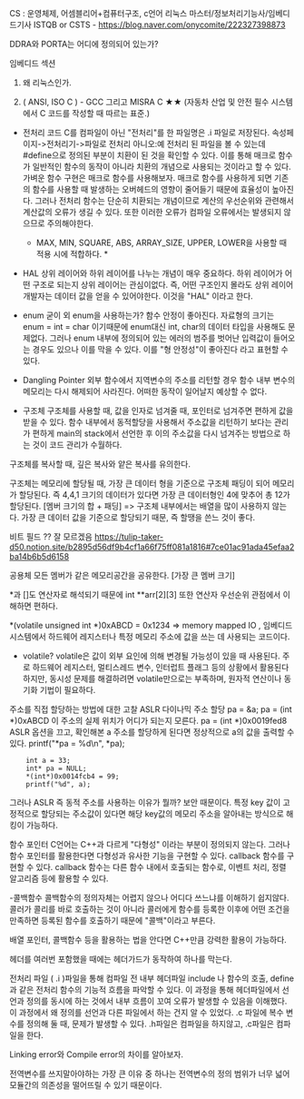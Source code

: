 

CS : 운영체제, 어셈블리어+컴퓨터구조, c언어
리눅스 마스터/정보처리기능사/임베디드기사
ISTQB or CSTS - https://blog.naver.com/onycomite/222327398873

DDRA와 PORTA는 어디에 정의되어 있는가?


임베디드 섹션
1. 왜 리눅스인가.

2. ( ANSI, ISO C ) - GCC 
그리고 MISRA C ★★ (자동차 산업 및 안전 필수 시스템에서 C 코드를 작성할 때 따르는 표준.)

- 전처리 코드
C를 컴파일이 아닌 "전처리"를 한 파일명은 .i 파일로 저장된다.
속성페이지->전처리기->파일로 전처리 아니오:예
전처리 된 파일을 볼 수 있는데 #define으로 정의된 부분이 치환이 된 것을 확인할 수 있다. 이를 통해 매크로 함수가 일반적인 함수의 동작이 아니라 치환의 개념으로 사용되는 것이라고 할 수 있다.
가벼운 함수 구현은 매크로 함수를 사용해보자. 매크로 함수를 사용하게 되면 기존의 함수를 사용할 때 발생하는 오버헤드의 영향이 줄어들기 때문에 효율성이 높아진다. 그러나 전처리 함수는 단순히 치환되는 개념이므로 계산의 우선순위와 관련해서 계산값의 오류가 생길 수 있다. 또한 이러한 오류가 컴파일 오류에서는 발생되지 않으므로 주의해야한다.
  * MAX, MIN, SQUARE, ABS, ARRAY_SIZE, UPPER, LOWER을 사용할 때 적용 시에 적합하다. *

- HAL
상위 레이어와 하위 레이어를 나누는 개념이 매우 중요하다.
하위 레이어가 어떤 구조로 되는지 상위 레이어는 관심이없다. 즉, 어떤 구조인지 몰라도 상위 레이어 개발자는 데이터 값을 얻을 수 있어야한다. 이것을 "HAL" 이라고 한다.

- enum
굳이 외 enum을 사용하는가? 함수 안정이 좋아진다. 자료형의 크기는 enum =  int = char 이기때문에 enum대신 int, char의 데이터 타입을 사용해도 문제없다. 그러나 enum 내부에 정의되어 있는 에러의 범주를 벗어난 입력값이 들어오는 경우도 있으나 이를 막을 수 있다. 이를 "형 안정성"이 좋아진다 라고 표현할 수 있다.

- Dangling Pointer
 외부 함수에서 지역변수의 주소를 리턴할 경우 함수 내부 변수의 메모리는 다시 해제되어 사라진다. 어떠한 동작이 일어날지 예상할 수 없다.

- 구조체
구조체를 사용할 때, 값을 인자로 넘겨줄 때, 포인터로 넘겨주면 편하게 값을 받을 수 있다. 함수 내부에서 동적할당을 사용해서 주소값을 리턴하기 보다는 관리가 편하게 main의 stack에서 선언한 후 이의 주소값을 다시 넘겨주는 방법으로 하는 것이 코드 관리가 수월하다.

구조체를 복사할 때, 깊은 복사와 얕은 복사를 유의한다.

구조체는 메모리에 할당될 때, 가장 큰 데이터 형을 기준으로 구조체 패딩이 되어 메모리가 할당된다. 즉 4,4,1 크기의 데이터가 있다면 가장 큰 데이터형인 4에 맞추어 총 12가 할당된다.  [멤버 크기의 합 + 패딩]
=> 구조체 내부에서는 배열을 많이 사용하지 않는다. 가장 큰 데이터 값을 기준으로 할당되기 때문, 즉 할땡을 쓴느 것이 좋다.

비트 필드 ?? 잘 모르겠음
https://tulip-taker-d50.notion.site/b2895d56df9b4cf1a66f75ff081a1816#7ce01ac91ada45efaa2ba14b6b5d6158


공용체 
모든 멤버가 같은 메모리공간을 공유한다. [가장 큰 멤버 크기]


*과 []도 연산자로 해석되기 때문에 int **arr[2][3] 또한 연산자 우선순위 관점에서 이해하면 편하다.

*(volatile unsigned int *)0xABCD = 0x1234 => memory mapped IO , 임베디드 시스템에서 하드웨어 레지스터나 특정 메모리 주소에 값을 쓰는 데 사용되는 코드이다.
- volatile?
volatile은 값이 외부 요인에 의해 변경될 가능성이 있을 때 사용된다.
주로 하드웨어 레지스터, 멀티스레드 변수, 인터럽트 플래그 등의 상황에서 활용된다
하지만, 동시성 문제를 해결하려면 volatile만으로는 부족하며, 원자적 연산이나 동기화 기법이 필요하다.


주소를 직접 할당하는 방법에 대한 고찰
ASLR 다이나믹 주소 할당
pa = &a;
pa = (int *)0xABCD 이 주소의 실제 위치가 어디가 되는지 모른다.
pa = (int *)0x0019fed8 ASLR 옵션을 끄고, 확인해본 a 주소를 할당하게 된다면 정상적으로 a의 값을 출력할 수 있다.
printf("*pa = %d\n", *pa);

```
	int a = 33;
	int* pa = NULL;
	*(int*)0x0014fcb4 = 99;
	printf("%d", a);
```

그러나 ASLR 즉 동적 주소를 사용하는 이유가 뭘까? 보안 때문이다. 특정 key 값이 고정적으로 할당되는 주소값이 있다면 해당 key값의 메모리 주소을 알아내는 방식으로 해킹이 가능하다.

함수 포인터
C언어는 C++과 다르게 "다형성" 이라는 부분이 정의되지 않는다. 그러나 함수 포인터를 활용한다면 다형성과 유사한 기능을 구현할 수 있다. 
callback 함수를 구현할 수 있다. callback 함수는 다른 함수 내에서 호출되는 함수로, 이벤트 처리, 정렬 알고리즘 등에 활용할 수 있다.

-콜백함수
콜백함수의 정의자체는 어렵지 않으나 어디다 쓰느냐를 이해하기 쉽지않다.
콜러가 콜리를 바로 호출하는 것이 아니라 콜러에게 함수를 등록한 이후에 어떤 조건을 만족하면 등록된 함수를 호출하기 때문에 "콜백"이라고 부른다.

배열 포인터, 콜백함수 등을 활용하는 법을 안다면 C++만큼 강력한 활용이 가능하다.

헤더를 여러번 포함했을 때에는 헤더가드가 동작하여 하나를 막는다.


전처리 파일 ( .i )파일을 통해 컴파일 전 내부 헤더파일 include 나 함수의 호출, define과 같은 전처리 함수의 기능적 흐름을 파악할 수 있다.
이 과정을 통해 헤더파일에서 선언과 정의를 동시에 하는 것에서 내부 흐름이 꼬여 오류가 발생할 수 있음을 이해했다. 이 과정에서 왜 정의를 선언과 다른 파일에서 하는 건지 알 수 있었다. .c 파일에 복수 변수를 정의해 둘 때, 문제가 발생할 수 있다.
.h파일은 컴파일을 하지않고, .c파일은 컴파일을 한다.


Linking error와 Compile error의 차이를 알아보자.

전역변수를 쓰지말아야하는 가장 큰 이유 중 하나는 전역변수의 정의 범위가 너무 넓어 모듈간의 의존성을 떨어뜨릴 수 있기 때문이다.
